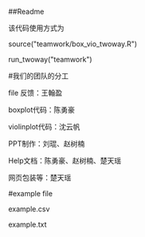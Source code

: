 ##Readme

该代码使用方式为

source("teamwork/box_vio_twoway.R")

run_twoway("teamwork")

#我们的团队的分工

file 反馈：王翰盈

boxplot代码：陈勇豪

violinplot代码：沈云帆

PPT制作：刘琨、赵树楠

Help文档：陈勇豪、赵树楠、楚天瑶

网页包装等：楚天瑶

#example file

example.csv

example.txt
